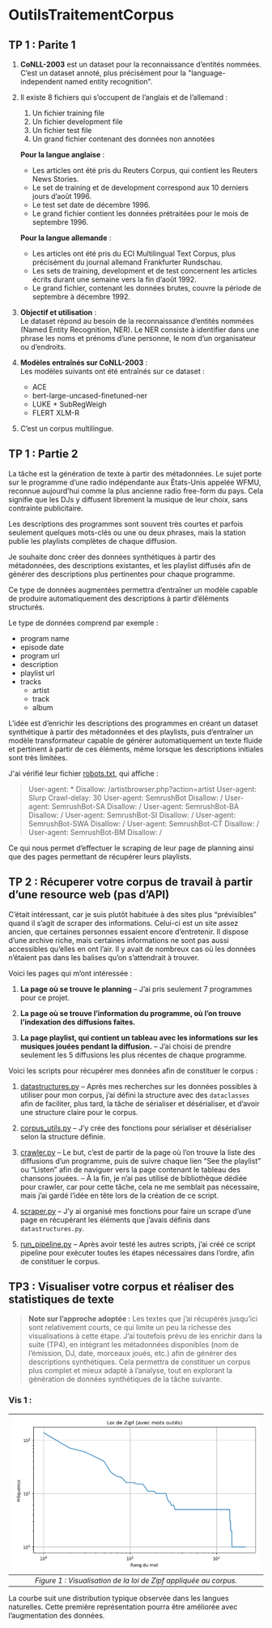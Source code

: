 # OutilsTraitementCorpus

## TP 1 : Parite 1

1. **CoNLL-2003** est un dataset pour la reconnaissance d’entités nommées. C’est un dataset annoté, plus précisément pour la "language-independent named entity recognition".  
2. Il existe 8 fichiers qui s’occupent de l’anglais et de l’allemand :  
   1. Un fichier training file
   2. Un fichier development file 
   3. Un fichier test file  
   4. Un grand fichier contenant des données non annotées

    **Pour la langue anglaise** :  
   - Les articles ont été pris du Reuters Corpus, qui contient les Reuters News Stories.  
   - Le set de training et de development correspond aux 10 derniers jours d’août 1996.  
   - Le test set date de décembre 1996.  
   - Le grand fichier contient les données prétraitées pour le mois de septembre 1996.

    **Pour la langue allemande** :  
   - Les articles ont été pris du ECI Multilingual Text Corpus, plus précisément du journal allemand Frankfurter Rundschau.  
   - Les sets de training, development et de test concernent les articles écrits durant une semaine vers la fin d’août 1992.  
   - Le grand fichier, contenant les données brutes, couvre la période de septembre à décembre 1992.

2. **Objectif et utilisation** :  
   Le dataset répond au besoin de la reconnaissance d’entités nommées (Named Entity Recognition, NER). Le NER consiste à identifier dans une phrase les noms et prénoms d’une personne, le nom d’un organisateur ou d’endroits.

3. **Modèles entraînés sur CoNLL-2003** :  
   Les modèles suivants ont été entraînés sur ce dataset :  
   - ACE  
   - bert-large-uncased-finetuned-ner  
   - LUKE + SubRegWeigh  
   - FLERT XLM-R

5. C’est un corpus multilingue.

## TP 1 : Partie 2

La tâche est la génération de texte à partir des métadonnées. Le sujet porte sur le programme d’une radio indépendante aux États-Unis appelée WFMU, reconnue aujourd’hui comme la plus ancienne radio free-form du pays. Cela signifie que les DJs y diffusent librement la musique de leur choix, sans contrainte publicitaire.

Les descriptions des programmes sont souvent très courtes et parfois seulement quelques mots-clés ou une ou deux phrases, mais la station publie les playlists complètes de chaque diffusion.

Je souhaite donc créer des données synthétiques à partir des métadonnées, des descriptions existantes, et les playlist diffusés afin de générer des descriptions plus pertinentes pour chaque programme.

Ce type de données augmentées permettra d’entraîner un modèle capable de produire automatiquement des descriptions à partir d’éléments structurés.

Le type de données comprend par exemple :

- program name
- episode date
- program url
- description
- playlist url
- tracks
   - artist 
   - track
   - album

L’idée est d’enrichir les descriptions des programmes en créant un dataset synthétique à partir des métadonnées et des playlists, puis d’entraîner un modèle transformateur capable de générer automatiquement un texte fluide et pertinent à partir de ces éléments, même lorsque les descriptions initiales sont très limitées.

J'ai vérifié leur fichier [robots.txt](https://wfmu.org/robots.txt), qui affiche :

> User-agent: *
   Disallow: /artistbrowser.php?action=artist
   User-agent: Slurp
   Crawl-delay: 30
   User-agent: SemrushBot
   Disallow: /
   User-agent: SemrushBot-SA
   Disallow: /
   User-agent: SemrushBot-BA
   Disallow: /
   User-agent: SemrushBot-SI
   Disallow: /
   User-agent: SemrushBot-SWA
   Disallow: /
   User-agent: SemrushBot-CT
   Disallow: /
   User-agent: SemrushBot-BM
   Disallow: /

Ce qui nous permet d’effectuer le scraping de leur page de planning ainsi que des pages permettant de récupérer leurs playlists.

## TP 2 : Récuperer votre corpus de travail à partir d’une resource web (pas d’API)

C’était intéressant, car je suis plutôt habituée à des sites plus “prévisibles” quand il s’agit de scraper des informations. Celui-ci est un site assez ancien, que certaines personnes essaient encore d’entretenir. Il dispose d’une archive riche, mais certaines informations ne sont pas aussi accessibles qu’elles en ont l’air. Il y avait de nombreux cas où les données n’étaient pas dans les balises qu’on s’attendrait à trouver.

Voici les pages qui m’ont intéressée :

1. **La page où se trouve le planning**
   – J’ai pris seulement 7 programmes pour ce projet.

2. **La page où se trouve l’information du programme, où l’on trouve l’indexation des diffusions faites.**

3. **La page playlist, qui contient un tableau avec les informations sur les musiques jouées pendant la diffusion.**
   – J’ai choisi de prendre seulement les 5 diffusions les plus récentes de chaque programme.


Voici les scripts pour récupérer mes données afin de constituer le corpus :

1. [datastructures.py](https://github.com/cd-jocelyn-z/OutilsTraitementCorpus/blob/main/scripts/process/datastructures.py)
   – Après mes recherches sur les données possibles à utiliser pour mon corpus, j’ai défini la structure avec des `dataclasses` afin de faciliter, plus tard, la tâche de sérialiser et désérialiser, et d’avoir une structure claire pour le corpus.

2. [corpus\_utils.py](https://github.com/cd-jocelyn-z/OutilsTraitementCorpus/blob/main/scripts/process/corpus_utils.py)
   – J’y crée des fonctions pour sérialiser et désérialiser selon la structure définie.

3. [crawler.py](https://github.com/cd-jocelyn-z/OutilsTraitementCorpus/blob/main/scripts/process/crawler.py)
   – Le but, c’est de partir de la page où l’on trouve la liste des diffusions d’un programme, puis de suivre chaque lien “See the playlist” ou “Listen” afin de naviguer vers la page contenant le tableau des chansons jouées.
   – À la fin, je n’ai pas utilisé de bibliothèque dédiée pour crawler, car pour cette tâche, cela ne me semblait pas nécessaire, mais j’ai gardé l’idée en tête lors de la création de ce script.

4. [scraper.py](https://github.com/cd-jocelyn-z/OutilsTraitementCorpus/blob/main/scripts/process/scraper.py)
   – J’y ai organisé mes fonctions pour faire un scrape d’une page en récupérant les éléments que j’avais définis dans `datastructures.py`.

5. [run\_pipeline.py](https://github.com/cd-jocelyn-z/OutilsTraitementCorpus/blob/main/scripts/process/run_pipeline.py)
   – Après avoir testé les autres scripts, j’ai créé ce script pipeline pour exécuter toutes les étapes nécessaires dans l’ordre, afin de constituer le corpus.

## TP3 : Visualiser votre corpus et réaliser des statistiques de texte

> **Note sur l’approche adoptée :** Les textes que j’ai récupérés jusqu’ici sont relativement courts, ce qui limite un peu la richesse des visualisations à cette étape. J’ai toutefois prévu de les enrichir dans la suite (TP4), en intégrant les métadonnées disponibles (nom de l’émission, DJ, date, morceaux joués, etc.) afin de générer des descriptions synthétiques.
Cela permettra de constituer un corpus plus complet et mieux adapté à l’analyse, tout en explorant la génération de données synthétiques de la tâche suivante.

### Vis 1 :


| ![Figure 1 – Loi de Zipf](figures/zipfs.png) |
|:--:|
| *Figure 1 : Visualisation de la loi de Zipf appliquée au corpus.* |
 La courbe suit une distribution typique observée dans les langues naturelles. Cette première représentation pourra être améliorée avec l’augmentation des données.